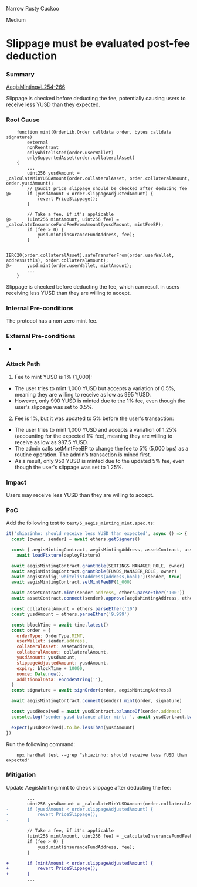 Narrow Rusty Cuckoo

Medium

# Slippage must be evaluated post-fee deduction

### Summary

[AegisMinting#L254-266](https://github.com/sherlock-audit/2025-04-aegis-op-grant/blob/4aceb235db96b2299bb95ebf16e83a24f987bf3e/aegis-contracts/contracts/AegisMinting.sol#L254)

Slippage is checked before deducting the fee, potentially causing users to receive less YUSD than they expected.

### Root Cause

```solidity
    function mint(OrderLib.Order calldata order, bytes calldata signature)
        external
        nonReentrant
        onlyWhitelisted(order.userWallet)
        onlySupportedAsset(order.collateralAsset)
    {
        ...
        uint256 yusdAmount = _calculateMinYUSDAmount(order.collateralAsset, order.collateralAmount, order.yusdAmount);
        // @audit price slippage should be checked after deducing fee
@>      if (yusdAmount < order.slippageAdjustedAmount) {
            revert PriceSlippage();
        }

        // Take a fee, if it's applicable
@>      (uint256 mintAmount, uint256 fee) = _calculateInsuranceFundFeeFromAmount(yusdAmount, mintFeeBP);
        if (fee > 0) {
            yusd.mint(insuranceFundAddress, fee);
        }

        IERC20(order.collateralAsset).safeTransferFrom(order.userWallet, address(this), order.collateralAmount);
@>      yusd.mint(order.userWallet, mintAmount);
        ...
    }
```

Slippage is checked before deducting the fee, which can result in users receiving less YUSD than they are willing to accept.


### Internal Pre-conditions

The protocol has a non-zero mint fee.

### External Pre-conditions

-

### Attack Path

1. Fee to mint YUSD is 1% (1_000):
- The user tries to mint 1,000 YUSD but accepts a variation of 0.5%, meaning they are willing to receive as low as 995 YUSD.
- However, only 990 YUSD is minted due to the 1% fee, even though the user's slippage was set to 0.5%.

2. Fee is 1%, but it was updated to 5% before the user's transaction:
- The user tries to mint 1,000 YUSD and accepts a variation of 1.25% (accounting for the expected 1% fee), meaning they are willing to receive as low as 987.5 YUSD.
- The admin calls setMintFeeBP to change the fee to 5% (5,000 bps) as a routine operation. The admin’s transaction is mined first.
- As a result, only 950 YUSD is minted due to the updated 5% fee, even though the user's slippage was set to 1.25%.

### Impact

Users may receive less YUSD than they are willing to accept.

### PoC

Add the following test to `test/5_aegis_minting_mint.spec.ts`:

```javascript
it('shiazinho: should receive less YUSD than expected', async () => {
  const [owner, sender] = await ethers.getSigners()

  const { aegisMintingContract, aegisMintingAddress, assetContract, assetAddress, yusdContract, aegisConfig } =
    await loadFixture(deployFixture)

  await aegisMintingContract.grantRole(SETTINGS_MANAGER_ROLE, owner)
  await aegisMintingContract.grantRole(FUNDS_MANAGER_ROLE, owner)
  await aegisConfig['whitelistAddress(address,bool)'](sender, true)
  await aegisMintingContract.setMintFeeBP(1_000)

  await assetContract.mint(sender.address, ethers.parseEther('100'))
  await assetContract.connect(sender).approve(aegisMintingAddress, ethers.parseEther('100'))

  const collateralAmount = ethers.parseEther('10')
  const yusdAmount = ethers.parseEther('9.999')

  const blockTime = await time.latest()
  const order = {
    orderType: OrderType.MINT,
    userWallet: sender.address,
    collateralAsset: assetAddress,
    collateralAmount: collateralAmount,
    yusdAmount: yusdAmount,
    slippageAdjustedAmount: yusdAmount,
    expiry: blockTime + 10000,
    nonce: Date.now(),
    additionalData: encodeString(''),
  }
  const signature = await signOrder(order, aegisMintingAddress)

  await aegisMintingContract.connect(sender).mint(order, signature)

  const yusdReceived = await yusdContract.balanceOf(sender.address)
  console.log('sender yusd balance after mint: ', await yusdContract.balanceOf(sender.address))

  expect(yusdReceived).to.be.lessThan(yusdAmount)
})
```

Run the following command:

```shell
    npx hardhat test --grep "shiazinho: should receive less YUSD than expected"
```

### Mitigation

Update AegisMinting:mint to check slippage after deducting the fee:

```diff
        ...
        uint256 yusdAmount = _calculateMinYUSDAmount(order.collateralAsset, order.collateralAmount, order.yusdAmount);
-       if (yusdAmount < order.slippageAdjustedAmount) {
-           revert PriceSlippage();
-       }

        // Take a fee, if it's applicable
        (uint256 mintAmount, uint256 fee) = _calculateInsuranceFundFeeFromAmount(yusdAmount, mintFeeBP);
        if (fee > 0) {
            yusd.mint(insuranceFundAddress, fee);
        }

+       if (mintAmount < order.slippageAdjustedAmount) {
+           revert PriceSlippage();
+       }
        ...
```